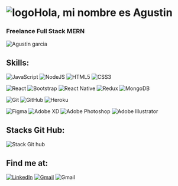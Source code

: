 # ![logo](https://user-images.githubusercontent.com/66225450/121900985-6730ac00-ccfc-11eb-9ad7-2c57f2d1a479.png)Hola, mi nombre es Agustin
### Freelance Full Stack MERN

![Agustin garcia](https://user-images.githubusercontent.com/66225450/121905869-f213a580-cd00-11eb-852e-81ea9cdea200.gif)

## Skills:

<img alt="JavaScript" src="https://img.shields.io/badge/javascript-%23323330.svg?style=for-the-badge&logo=javascript&logoColor=%23F7DF1E"/> <img alt="NodeJS" src="https://img.shields.io/badge/node.js-%2343853D.svg?style=for-the-badge&logo=node-dot-js&logoColor=white"/> <img alt="HTML5" src="https://img.shields.io/badge/html5-%23E34F26.svg?style=for-the-badge&logo=html5&logoColor=white"/> <img alt="CSS3" src="https://img.shields.io/badge/css3-%231572B6.svg?style=for-the-badge&logo=css3&logoColor=white"/> 


<img alt="React" src="https://img.shields.io/badge/react-%2320232a.svg?style=for-the-badge&logo=react&logoColor=%2361DAFB"/> <img alt="Bootstrap" src="https://img.shields.io/badge/bootstrap-%23563D7C.svg?style=for-the-badge&logo=bootstrap&logoColor=white"/> <img alt="React Native" src="https://img.shields.io/badge/react_native-%2320232a.svg?style=for-the-badge&logo=react&logoColor=%2361DAFB"/> <img alt="Redux" src="https://img.shields.io/badge/redux-%23593d88.svg?style=for-the-badge&logo=redux&logoColor=white"/>  <img alt="MongoDB" src ="https://img.shields.io/badge/MongoDB-%234ea94b.svg?style=for-the-badge&logo=mongodb&logoColor=white"/>
 


<img alt="Git" src="https://img.shields.io/badge/git-%23F05033.svg?style=for-the-badge&logo=git&logoColor=white"/> <img alt="GitHub" src="https://img.shields.io/badge/github-%23121011.svg?style=for-the-badge&logo=github&logoColor=white"/> <img alt="Heroku" src="https://img.shields.io/badge/heroku-%23430098.svg?style=for-the-badge&logo=heroku&logoColor=white"/>


<img alt="Figma" src="https://img.shields.io/badge/figma-%23F24E1E.svg?style=for-the-badge&logo=figma&logoColor=white"/> <img alt="Adobe XD" src="https://img.shields.io/badge/adobexd-%23FF26BE.svg?style=for-the-badge&logo=adobexd&logoColor=white"/> <img alt="Adobe Photoshop" src="https://img.shields.io/badge/adobephotoshop-%2331A8FF.svg?style=for-the-badge&logo=adobephotoshop&logoColor=white"/> <img alt="Adobe Illustrator" src="https://img.shields.io/badge/adobeillustrator-%23FF9A00.svg?style=for-the-badge&logo=adobeillustrator&logoColor=white"/>

## Stacks Git Hub:
<img alt="Stack Git hub" src="https://github-readme-stats.vercel.app/api?username=AgustinGarciaDev&theme=blue-green"/> 


## Find me at:
[![LinkedIn](https://img.shields.io/badge/linkedin-%230077B5.svg?style=for-the-badge&logo=linkedin&logoColor=white)](https://www.linkedin.com/in/agust%C3%ADngarc%C3%ADa/)
[![Gmail](<img alt="Gmail" src="https://img.shields.io/badge/Gmail-D14836?style=for-the-badge&logo=gmail&logoColor=white"/>)](mailto:agustinchinchilla16@gmail.com)
<img alt="Gmail" src="https://img.shields.io/badge/Gmail-D14836?style=for-the-badge&logo=gmail&logoColor=white" />



